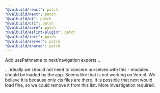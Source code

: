 ```yaml
---
"@valbuild/react": patch
"@valbuild/next": patch
"@valbuild/ui": patch
"@valbuild/cli": patch
"@valbuild/core": patch
"@valbuild/eslint-plugin": patch
"@valbuild/init": patch
"@valbuild/server": patch
"@valbuild/shared": patch
---
```


Add usePathname to next/navigation exports...

... ideally we should not need to concern ourselves with this - modules should be loaded by the app. Seems like that is not working on Vercel. We believe it is because only cjs files are there. It is possible that next would load fine, so we could remove it from this list. More investigation required.
